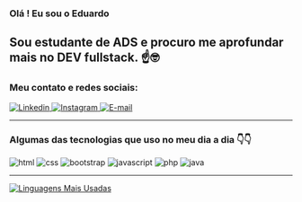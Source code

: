 ### Olá ! Eu sou o Eduardo 
Sou estudante de ADS e procuro me aprofundar mais no DEV fullstack. ☝️🤓 
-----------

### Meu contato e redes sociais:

<!-- Badges atualizados - Abrem em NOVA ABA e forçam webmail -->
<a href="https://www.linkedin.com/in/eduardopelloso" target="_blank" rel="noopener noreferrer">
  <img src="https://img.shields.io/badge/LinkedIn-0077B5?style=for-the-badge&logo=linkedin&logoColor=white" alt="Linkedin">
</a>
<a href="https://instagram.com/dup.santana" target="_blank" rel="noopener noreferrer">
  <img src="https://img.shields.io/badge/Instagram-E4405F?style=for-the-badge&logo=instagram&logoColor=white" alt="Instagram">
</a>
<a href="https://mail.google.com/mail/?view=cm&fs=1&to=psantanaeduardo@gmail.com" target="_blank" rel="noopener noreferrer">
  <img src="https://img.shields.io/badge/Gmail-D14836?style=for-the-badge&logo=gmail&logoColor=white" alt="E-mail">
</a>

--------------
### Algumas das tecnologias que uso no meu dia a dia 👇👇

![html](https://img.shields.io/badge/HTML5-E34F26?style=for-the-badge&logo=html5&logoColor=white)
![css](https://img.shields.io/badge/CSS3-1572B6?style=for-the-badge&logo=css3&logoColor=white)
![bootstrap](https://img.shields.io/badge/Bootstrap-563D7C?style=for-the-badge&logo=bootstrap&logoColor=white)
![javascript](https://img.shields.io/badge/JavaScript-F7DF1E?style=for-the-badge&logo=javascript&logoColor=black)
![php](https://img.shields.io/badge/PHP-777BB4?style=for-the-badge&logo=php&logoColor=white)
![java](https://img.shields.io/badge/Java-ED8B00?style=for-the-badge&logo=openjdk&logoColor=white)

----------------------------

[![Linguagens Mais Usadas](https://github-readme-stats.vercel.app/api/top-langs/?username=dupsantana&layout=donut&theme=radical&custom_title=Linguagens%20Mais%20Usadas)](https://github.com/anuraghazra/github-readme-stats)
